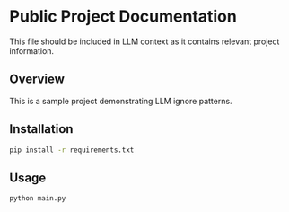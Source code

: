 # Public Project Documentation

This file should be included in LLM context as it contains relevant project information.

## Overview
This is a sample project demonstrating LLM ignore patterns.

## Installation
```bash
pip install -r requirements.txt
```

## Usage
```bash
python main.py
```